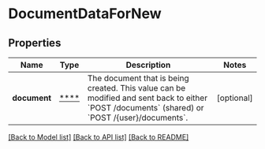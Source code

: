 # DocumentDataForNew

## Properties
Name | Type | Description | Notes
------------ | ------------- | ------------- | -------------
**document** | [****](.md) | The document that is being created. This value can be modified and sent back to either &#x60;POST /documents&#x60; (shared) or &#x60;POST /{user}/documents&#x60;. | [optional] 

[[Back to Model list]](../../README.md#documentation-for-models) [[Back to API list]](../../README.md#documentation-for-api-endpoints) [[Back to README]](../../README.md)

